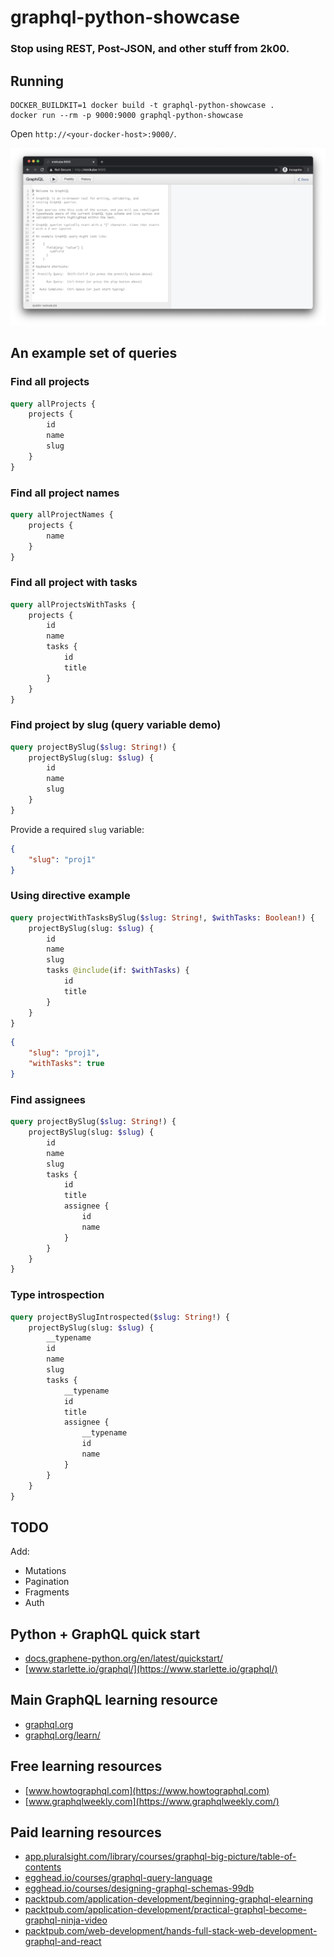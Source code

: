 # graphql-python-showcase

### Stop using REST, Post-JSON, and other stuff from 2k00.

## Running

```shell
DOCKER_BUILDKIT=1 docker build -t graphql-python-showcase .
docker run --rm -p 9000:9000 graphql-python-showcase
```

Open `http://<your-docker-host>:9000/`.

![graphiql](graphiql.png)

## An example set of queries

### Find all projects

```graphql
query allProjects {
    projects {
        id
        name
        slug
    }
}
```

### Find all project names

```graphql
query allProjectNames {
    projects {
        name
    }
}
```

### Find all project with tasks

```graphql
query allProjectsWithTasks {
    projects {
        id
        name
        tasks {
            id
            title
        }
    }
}
```

### Find project by slug (query variable demo)

```graphql
query projectBySlug($slug: String!) {
    projectBySlug(slug: $slug) {
        id
        name
        slug
    }
}
```

Provide a required `slug` variable:

```json
{
    "slug": "proj1"
}
```

### Using directive example

```graphql
query projectWithTasksBySlug($slug: String!, $withTasks: Boolean!) {
    projectBySlug(slug: $slug) {
        id
        name
        slug
        tasks @include(if: $withTasks) {
            id
            title
        }
    }
}
```

```json
{
    "slug": "proj1",
    "withTasks": true
}
```

### Find assignees

```graphql
query projectBySlug($slug: String!) {
    projectBySlug(slug: $slug) {
        id
        name
        slug
        tasks {
            id
            title
            assignee {
                id
                name
            }
        }
    }
}

```

### Type introspection

```graphql
query projectBySlugIntrospected($slug: String!) {
    projectBySlug(slug: $slug) {
        __typename
        id
        name
        slug
        tasks {
            __typename
            id
            title
            assignee {
                __typename
                id
                name
            }
        }
    }
}
```

## TODO

Add:

* Mutations
* Pagination
* Fragments
* Auth

## Python + GraphQL quick start

* [docs.graphene-python.org/en/latest/quickstart/](https://docs.graphene-python.org/en/latest/quickstart/)
* [www.starlette.io/graphql/](https://www.starlette.io/graphql/)

## Main GraphQL learning resource

* [graphql.org](https://graphql.org/)
* [graphql.org/learn/](https://graphql.org/learn/)

## Free learning resources

* [www.howtographql.com](https://www.howtographql.com)
* [www.graphqlweekly.com](https://www.graphqlweekly.com/)

## Paid learning resources

* [app.pluralsight.com/library/courses/graphql-big-picture/table-of-contents](https://app.pluralsight.com/library/courses/graphql-big-picture/table-of-contents)
* [egghead.io/courses/graphql-query-language](https://egghead.io/courses/graphql-query-language)
* [egghead.io/courses/designing-graphql-schemas-99db](https://egghead.io/courses/designing-graphql-schemas-99db)
* [packtpub.com/application-development/beginning-graphql-elearning](https://www.packtpub.com/application-development/beginning-graphql-elearning)
* [packtpub.com/application-development/practical-graphql-become-graphql-ninja-video](https://www.packtpub.com/application-development/practical-graphql-become-graphql-ninja-video)
* [packtpub.com/web-development/hands-full-stack-web-development-graphql-and-react](https://www.packtpub.com/web-development/hands-full-stack-web-development-graphql-and-react)
